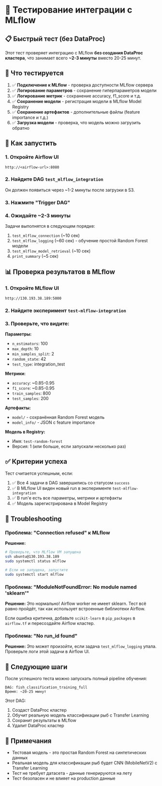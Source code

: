 # 🧪 Тестирование интеграции с MLflow

## 📋 Быстрый тест (без DataProc)

Этот тест проверяет интеграцию с MLflow **без создания DataProc кластера**, что занимает всего **~2-3 минуты** вместо 20-25 минут.

## 🎯 Что тестируется

1. ✅ **Подключение к MLflow** - проверка доступности MLflow сервера
2. ✅ **Логирование параметров** - сохранение гиперпараметров модели
3. ✅ **Логирование метрик** - сохранение accuracy, f1_score и т.д.
4. ✅ **Сохранение модели** - регистрация модели в MLflow Model Registry
5. ✅ **Сохранение артефактов** - дополнительные файлы (feature importance и т.д.)
6. ✅ **Загрузка модели** - проверка, что модель можно загрузить обратно

## 🚀 Как запустить

### 1. Откройте Airflow UI

```
http://<airflow-url>:8080
```

### 2. Найдите DAG `test_mlflow_integration`

Он должен появиться через ~1-2 минуты после загрузки в S3.

### 3. Нажмите "Trigger DAG"

### 4. Ожидайте ~2-3 минуты

Задачи выполнятся в следующем порядке:
1. `test_mlflow_connection` (~10 сек)
2. `test_mlflow_logging` (~60 сек) - обучение простой Random Forest модели
3. `test_mlflow_model_retrieval` (~10 сек)
4. `print_summary` (~5 сек)

## 📊 Проверка результатов в MLflow

### 1. Откройте MLflow UI

```
http://130.193.38.189:5000
```

### 2. Найдите эксперимент `test-mlflow-integration`

### 3. Проверьте, что видите:

**Параметры:**
- `n_estimators`: 100
- `max_depth`: 10
- `min_samples_split`: 2
- `random_state`: 42
- `test_type`: integration_test

**Метрики:**
- `accuracy`: ~0.85-0.95
- `f1_score`: ~0.85-0.95
- `train_samples`: 800
- `test_samples`: 200

**Артефакты:**
- `model/` - сохранённая Random Forest модель
- `model_info/` - JSON с feature importance

**Модель в Registry:**
- Имя: `test-random-forest`
- Версия: 1 (или больше, если запускали несколько раз)

## ✅ Критерии успеха

Тест считается успешным, если:

1. ✅ Все 4 задачи в DAG завершились со статусом `success`
2. ✅ В MLflow UI виден новый run в эксперименте `test-mlflow-integration`
3. ✅ В run'е есть все параметры, метрики и артефакты
4. ✅ Модель зарегистрирована в Model Registry

## 🐛 Troubleshooting

### Проблема: "Connection refused" к MLflow

**Решение:**
```bash
# Проверьте, что MLflow VM запущена
ssh ubuntu@130.193.38.189
sudo systemctl status mlflow

# Если не запущена, запустите
sudo systemctl start mlflow
```

### Проблема: "ModuleNotFoundError: No module named 'sklearn'"

**Решение:**
Это нормально! Airflow worker не имеет sklearn. Тест всё равно пройдёт, так как использует встроенные библиотеки Airflow.

Если ошибка критична, добавьте `scikit-learn` в `pip_packages` в `airflow.tf` и пересоздайте Airflow кластер.

### Проблема: "No run_id found"

**Решение:**
Это может произойти, если задача `test_mlflow_logging` упала. Проверьте логи этой задачи в Airflow UI.

## 🚀 Следующие шаги

После успешного теста можно запускать полный pipeline обучения:

```
DAG: fish_classification_training_full
Время: ~20-25 минут
```

Этот DAG:
1. Создаст DataProc кластер
2. Обучит реальную модель классификации рыб с Transfer Learning
3. Сохранит результаты в MLflow
4. Удалит DataProc кластер

## 📝 Примечания

- Тестовая модель - это простая Random Forest на синтетических данных
- Реальная модель для классификации рыб будет CNN (MobileNetV2) с Transfer Learning
- Тест не требует датасета - данные генерируются на лету
- Тест безопасен и не влияет на production данные
